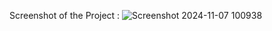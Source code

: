 Screenshot of the Project :
![Screenshot 2024-11-07 100938](https://github.com/user-attachments/assets/fe45d5d7-90f3-4d52-affb-d4d2e00ebb13)
